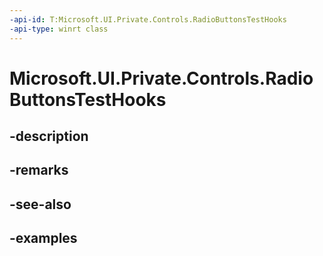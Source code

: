 ```yaml
---
-api-id: T:Microsoft.UI.Private.Controls.RadioButtonsTestHooks
-api-type: winrt class
---
```


# Microsoft.UI.Private.Controls.RadioButtonsTestHooks

<!--
public sealed class RadioButtonsTestHooks
-->


## -description

## -remarks

## -see-also

## -examples


